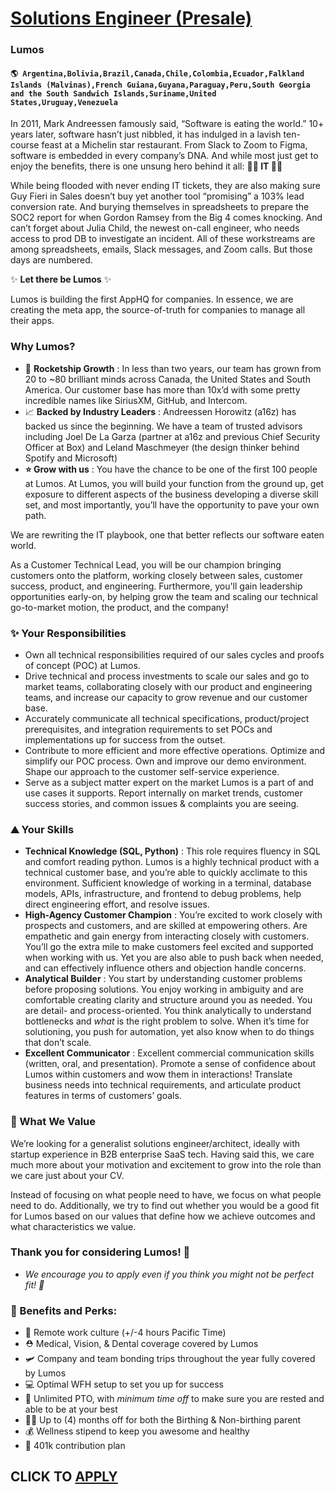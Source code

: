 # [Solutions Engineer (Presale)](https://www.remotewlb.com/apply/solutions-engineer-presale-55585)  
### Lumos  
#### `🌎 Argentina,Bolivia,Brazil,Canada,Chile,Colombia,Ecuador,Falkland Islands (Malvinas),French Guiana,Guyana,Paraguay,Peru,South Georgia and the South Sandwich Islands,Suriname,United States,Uruguay,Venezuela`  

In 2011, Mark Andreessen famously said, “Software is eating the world.” 10+ years later, software hasn’t just nibbled, it has indulged in a lavish ten-course feast at a Michelin star restaurant. From Slack to Zoom to Figma, software is embedded in every company’s DNA. And while most just get to enjoy the benefits, there is one unsung hero behind it all: **🦸‍♀️ IT 🦸‍♀️**

While being flooded with never ending IT tickets, they are also making sure Guy Fieri in Sales doesn’t buy yet another tool “promising” a 103% lead conversion rate. And burying themselves in spreadsheets to prepare the SOC2 report for when Gordon Ramsey from the Big 4 comes knocking. And can’t forget about Julia Child, the newest on-call engineer, who needs access to prod DB to investigate an incident. All of these workstreams are among spreadsheets, emails, Slack messages, and Zoom calls. But those days are numbered.

✨ **Let there be Lumos** ✨

Lumos is building the first AppHQ for companies. In essence, we are creating the meta app, the source-of-truth for companies to manage all their apps.

### Why Lumos?

  * 🚀 **Rocketship Growth** : In less than two years, our team has grown from 20 to ~80 brilliant minds across Canada, the United States and South America. Our customer base has more than 10x’d with some pretty incredible names like SiriusXM, GitHub, and Intercom.
  * 📈 **Backed by Industry Leaders** : Andreessen Horowitz (a16z) has backed us since the beginning. We have a team of trusted advisors including Joel De La Garza (partner at a16z and previous Chief Security Officer at Box) and Leland Maschmeyer (the design thinker behind Spotify and Microsoft)
  * **⭐ Grow with us** : You have the chance to be one of the first 100 people at Lumos. At Lumos, you will build your function from the ground up, get exposure to different aspects of the business developing a diverse skill set, and most importantly, you’ll have the opportunity to pave your own path.

We are rewriting the IT playbook, one that better reflects our software eaten world.

As a Customer Technical Lead, you will be our champion bringing customers onto the platform, working closely between sales, customer success, product, and engineering. Furthermore, you'll gain leadership opportunities early-on, by helping grow the team and scaling our technical go-to-market motion, the product, and the company!

### ✨ Your Responsibilities

  * Own all technical responsibilities required of our sales cycles and proofs of concept (POC) at Lumos.
  * Drive technical and process investments to scale our sales and go to market teams, collaborating closely with our product and engineering teams, and increase our capacity to grow revenue and our customer base.
  * Accurately communicate all technical specifications, product/project prerequisites, and integration requirements to set POCs and implementations up for success from the outset.
  * Contribute to more efficient and more effective operations. Optimize and simplify our POC process. Own and improve our demo environment. Shape our approach to the customer self-service experience.
  * Serve as a subject matter expert on the market Lumos is a part of and use cases it supports. Report internally on market trends, customer success stories, and common issues & complaints you are seeing.

### ⛰ Your Skills

  * **Technical Knowledge (SQL, Python)** : This role requires fluency in SQL and comfort reading python. Lumos is a highly technical product with a technical customer base, and you’re able to quickly acclimate to this environment. Sufficient knowledge of working in a terminal, database models, APIs, infrastructure, and frontend to debug problems, help direct engineering effort, and resolve issues.
  * **High-Agency Customer Champion** : You’re excited to work closely with prospects and customers, and are skilled at empowering others. Are empathetic and gain energy from interacting closely with customers. You’ll go the extra mile to make customers feel excited and supported when working with us. Yet you are also able to push back when needed, and can effectively influence others and objection handle concerns.
  * **Analytical Builder** : You start by understanding customer problems before proposing solutions. You enjoy working in ambiguity and are comfortable creating clarity and structure around you as needed. You are detail- and process-oriented. You think analytically to understand bottlenecks and _what_ is the right problem to solve. When it’s time for solutioning, you push for automation, yet also know when to do things that don’t scale.
  * **Excellent Communicator** : Excellent commercial communication skills (written, oral, and presentation). Promote a sense of confidence about Lumos within customers and wow them in interactions! Translate business needs into technical requirements, and articulate product features in terms of customers’ goals.

### 🙌 What We Value

We’re looking for a generalist solutions engineer/architect, ideally with startup experience in B2B enterprise SaaS tech. Having said this, we care much more about your motivation and excitement to grow into the role than we care just about your CV.

Instead of focusing on what people need to have, we focus on what people need to do. Additionally, we try to find out whether you would be a good fit for Lumos based on our values that define how we achieve outcomes and what characteristics we value.

### Thank you for considering Lumos! 🎉

* _We encourage you to apply even if you think you might not be perfect fit! 🤝_

### 💸 Benefits and Perks:

  * 💯 Remote work culture (+/-4 hours Pacific Time)
  * ⛑ Medical, Vision, & Dental coverage covered by Lumos 
  * 🛩 Company and team bonding trips throughout the year fully covered by Lumos 
  * 💻 Optimal WFH setup to set you up for success
  * 🌴 Unlimited PTO, with _minimum time off_ to make sure you are rested and able to be at your best
  * 👶🏽 Up to (4) months off for both the Birthing & Non-birthing parent
  * 💰 Wellness stipend to keep you awesome and healthy
  * 🏦 401k contribution plan

  
## CLICK TO [APPLY](https://www.remotewlb.com/apply/solutions-engineer-presale-55585)


